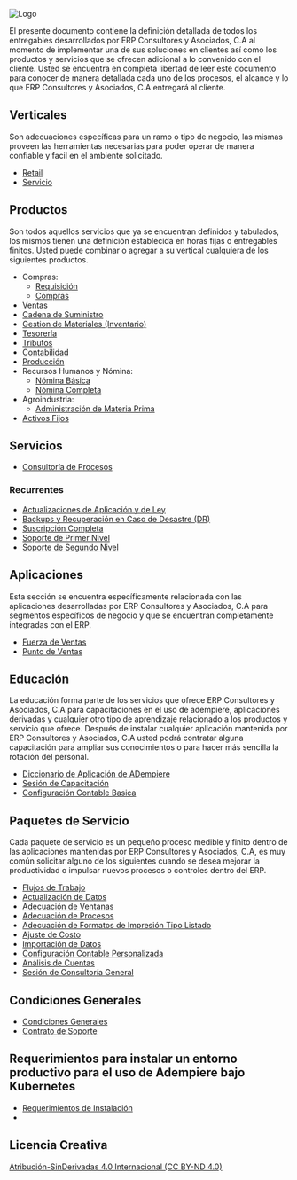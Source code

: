 ![Logo](docs/assets/erp_h.png)

El presente documento contiene la definición detallada de todos los entregables desarrollados por ERP Consultores y Asociados, C.A al momento de implementar una de sus soluciones en clientes así como los productos y servicios que se ofrecen adicional a lo convenido con el cliente. Usted se encuentra en completa libertad de leer este documento para conocer de manera detallada cada uno de los procesos, el alcance y lo que ERP Consultores y Asociados, C.A entregará al cliente.

## Verticales
Son adecuaciones específicas para un ramo o tipo de negocio, las mismas proveen las herramientas necesarias para poder operar de manera confiable y facil en el ambiente solicitado.

- [Retail](docs/verticals/retail.md)
- [Servicio](docs/verticals/service.md)

## Productos
Son todos aquellos servicios que ya se encuentran definidos y tabulados, los mismos tienen una definición establecida en horas fijas o entregables finitos. Usted puede combinar o agregar a su vertical cualquiera de los siguientes productos.

- Compras:
  - [Requisición](docs/products/requisition-process.md)
  - [Compras](docs/products/requisition-to-invoice.md)
- [Ventas](docs/products/quote-to-invoice.md)
- [Cadena de Suministro](docs/products/supply-chain-management.md)
- [Gestion de Materiales (Inventario)](docs/products/material-management.md)
- [Tesorería](docs/products/open-items-management.md)
- [Tributos](docs/products/tributes.md)
- [Contabilidad](docs/products/performance-analysis.md)
- [Producción](docs/products/production-express.md)
- Recursos Humanos y Nómina:
  - [Nómina Básica](docs/products/human-resource-and-payroll-express.md)
  - [Nómina Completa](docs/products/human-resource-and-payroll.md)
- Agroindustria:
  - [Administración de Materia Prima](docs/products/raw-material-management.md)
- [Activos Fijos](docs/products/fixed-asset.md)

## Servicios
- [Consultoría de Procesos](docs/services/process-consulting.md)
### Recurrentes
- [Actualizaciones de Aplicación y de Ley](docs/services/recurring/subscription-updates.md)
- [Backups y Recuperación en Caso de Desastre (DR)](docs/services/recurring/subscription-backups-and-disaster-recovery.md)
- [Suscripción Completa](docs/services/recurring/subscription-full.md)
- [Soporte de Primer Nivel](docs/services/recurring/support-first-tier.md)
- [Soporte de Segundo Nivel](docs/services/recurring/support-second-tier.md)

## Aplicaciones
Esta sección se encuentra específicamente relacionada con las aplicaciones desarrolladas por ERP Consultores y Asociados, C.A para segmentos específicos de negocio y que se encuentran completamente integradas con el ERP.

- [Fuerza de Ventas](docs/apps/sales-force.md)
- [Punto de Ventas](docs/apps/pos.md)

## Educación
La educación forma parte de los servicios que ofrece ERP Consultores y Asociados, C.A para capacitaciones en el uso de adempiere, aplicaciones derivadas y cualquier otro tipo de aprendizaje relacionado a los productos y servicio que ofrece. Después de instalar cualquier aplicación mantenida por ERP Consultores y Asociados, C.A usted podrá contratar alguna capacitación para ampliar sus conocimientos o para hacer más sencilla la rotación del personal.

- [Diccionario de Aplicación de ADempiere](docs/apps/adempiere-application-dictionary.md)
- [Sesión de Capacitación](docs/learning/training-session.md)
- [Configuración Contable Basica](docs/learning/account-training.md)

## Paquetes de Servicio
Cada paquete de servicio es un pequeño proceso medible y finito dentro de las aplicaciones mantenidas por ERP Consultores y Asociados, C.A, es muy común solicitar alguno de los siguientes cuando se desea mejorar la productividad o impulsar nuevos procesos o controles dentro del ERP.

- [Flujos de Trabajo](docs/packages/workflows.md)
- [Actualización de Datos](docs/packages/data-batch-update.md)
- [Adecuación de Ventanas](docs/packages/window-customization.md)
- [Adecuación de Procesos](docs/packages/process-customization.md)
- [Adecuación de Formatos de Impresión Tipo Listado](docs/packages/report-customization.md)
- [Ajuste de Costo](docs/packages/cost-adjustment.md)
- [Importación de Datos](docs/packages/data-import.md)
- [Configuración Contable Personalizada](docs/packages/custom-accounting-setup.md)
- [Análisis de Cuentas](docs/packages/accounting-analysis.md)
- [Sesión de Consultoría General](docs/packages/general-consulting-session.md)

## Condiciones Generales
- [Condiciones Generales](docs/conditions.md)
- [Contrato de Soporte](docs/agreement-support.md)


## Requerimientos para instalar un entorno productivo para el uso de Adempiere bajo Kubernetes
- [Requerimientos de Instalación](docs/setup/kubernetes_requirements.md)
- 
## Licencia Creativa
[Atribución-SinDerivadas 4.0 Internacional (CC BY-ND 4.0)](https://creativecommons.org/licenses/by-nd/4.0/deed.es)
